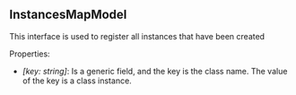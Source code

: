 ## InstancesMapModel

This interface is used to register all instances that have been created

Properties:

 - *\[key: string\]*: Is a generic field, and the key is the class name. The value of the key is a class instance.